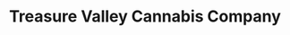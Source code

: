 ---
title: "Treasure Valley Cannabis Company"
url: /ontario/treasure-valley-cannabis-company/
shop: Hanf
---